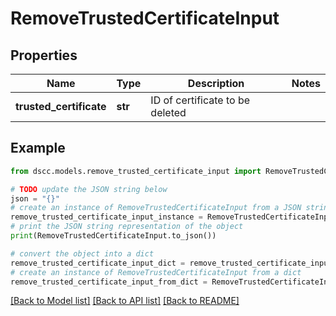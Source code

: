 # RemoveTrustedCertificateInput


## Properties

Name | Type | Description | Notes
------------ | ------------- | ------------- | -------------
**trusted_certificate** | **str** | ID of certificate to be deleted | 

## Example

```python
from dscc.models.remove_trusted_certificate_input import RemoveTrustedCertificateInput

# TODO update the JSON string below
json = "{}"
# create an instance of RemoveTrustedCertificateInput from a JSON string
remove_trusted_certificate_input_instance = RemoveTrustedCertificateInput.from_json(json)
# print the JSON string representation of the object
print(RemoveTrustedCertificateInput.to_json())

# convert the object into a dict
remove_trusted_certificate_input_dict = remove_trusted_certificate_input_instance.to_dict()
# create an instance of RemoveTrustedCertificateInput from a dict
remove_trusted_certificate_input_from_dict = RemoveTrustedCertificateInput.from_dict(remove_trusted_certificate_input_dict)
```
[[Back to Model list]](../README.md#documentation-for-models) [[Back to API list]](../README.md#documentation-for-api-endpoints) [[Back to README]](../README.md)


